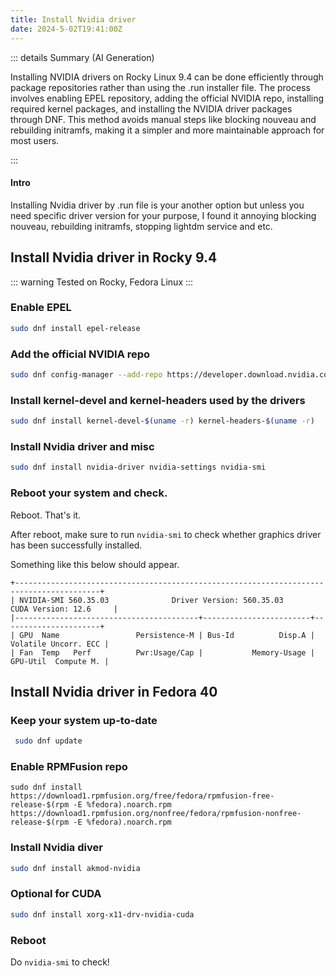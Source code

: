 ```yaml
---
title: Install Nvidia driver
date: 2024-5-02T19:41:00Z
---
```

::: details Summary (AI Generation)
<!-- DESC SEP -->
Installing NVIDIA drivers on Rocky Linux 9.4 can be done efficiently through package repositories rather than using the .run installer file. The process involves enabling EPEL repository, adding the official NVIDIA repo, installing required kernel packages, and installing the NVIDIA driver packages through DNF. This method avoids manual steps like blocking nouveau and rebuilding initramfs, making it a simpler and more maintainable approach for most users.
<!-- AI Summerized -->

<!-- DESC SEP -->
:::

#### Intro

Installing Nvidia driver by .run file is your another option but unless you need specific driver version for your purpose, I found it annoying 
blocking nouveau, rebuilding initramfs, stopping lightdm service and etc.

## Install Nvidia driver in Rocky 9.4

::: warning
Tested on Rocky, Fedora Linux
:::

### Enable EPEL

```bash
sudo dnf install epel-release
```

### Add the official NVIDIA repo

```bash
sudo dnf config-manager --add-repo https://developer.download.nvidia.com/compute/cuda/repos/rhel9/x86_64/cuda-rhel9.repo
```

### Install kernel-devel and kernel-headers used by the drivers

```bash
sudo dnf install kernel-devel-$(uname -r) kernel-headers-$(uname -r)
```

### Install Nvidia driver and misc

```bash
sudo dnf install nvidia-driver nvidia-settings nvidia-smi
```

### Reboot your system and check.

Reboot. That's it.

After reboot, make sure to run `nvidia-smi` to check whether graphics driver has been successfully installed.

Something like this below should appear.

```
+-----------------------------------------------------------------------------------------+
| NVIDIA-SMI 560.35.03              Driver Version: 560.35.03      CUDA Version: 12.6     |
|-----------------------------------------+------------------------+----------------------+
| GPU  Name                 Persistence-M | Bus-Id          Disp.A | Volatile Uncorr. ECC |
| Fan  Temp   Perf          Pwr:Usage/Cap |           Memory-Usage | GPU-Util  Compute M. |
```


## Install Nvidia driver in Fedora 40

### Keep your system up-to-date

```bash
 sudo dnf update
 ```

### Enable RPMFusion repo

```
sudo dnf install https://download1.rpmfusion.org/free/fedora/rpmfusion-free-release-$(rpm -E %fedora).noarch.rpm https://download1.rpmfusion.org/nonfree/fedora/rpmfusion-nonfree-release-$(rpm -E %fedora).noarch.rpm
```

### Install Nvidia diver

```bash
sudo dnf install akmod-nvidia
```

### Optional for CUDA 

```bash
sudo dnf install xorg-x11-drv-nvidia-cuda
```

### Reboot

Do `nvidia-smi` to check!